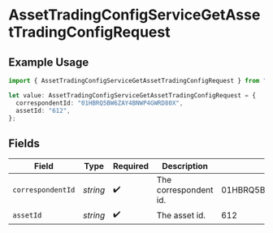 # AssetTradingConfigServiceGetAssetTradingConfigRequest

## Example Usage

```typescript
import { AssetTradingConfigServiceGetAssetTradingConfigRequest } from "@apexfintechsolutions/ascend-sdk/models/operations";

let value: AssetTradingConfigServiceGetAssetTradingConfigRequest = {
  correspondentId: "01HBRQ5BW6ZAY4BNWP4GWRD80X",
  assetId: "612",
};
```

## Fields

| Field                      | Type                       | Required                   | Description                | Example                    |
| -------------------------- | -------------------------- | -------------------------- | -------------------------- | -------------------------- |
| `correspondentId`          | *string*                   | :heavy_check_mark:         | The correspondent id.      | 01HBRQ5BW6ZAY4BNWP4GWRD80X |
| `assetId`                  | *string*                   | :heavy_check_mark:         | The asset id.              | 612                        |